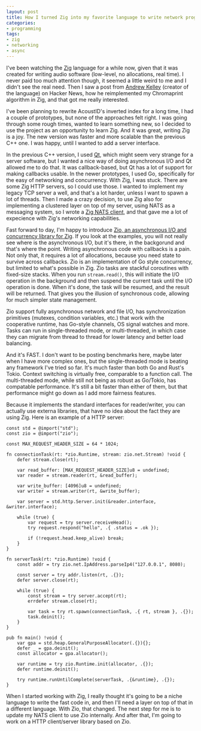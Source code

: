 ```yaml
---
layout: post
title: How I turned Zig into my favorite language to write network programs in
categories:
- programming
tags:
- zig
- networking
- async
---
```


I've been watching the [Zig](https://ziglang.org/) language for a while now, given that it was created for
writing audio software (low-level, no allocations, real time). I never paid too much attention though,
it seemed a little weird to me and I didn't see the real need. Then I saw a post from [Andrew Kelley](https://github.com/andrewrk)
(creator of the language) on Hacker News, how he reimplemented my Chromaprint algorithm in Zig, and that got me really interested.

I've been planning to rewrite AcoustID's inverted index for a long time, I had a couple of prototypes, but none of the approaches felt right.
I was going through some rough times, wanted to learn something new, so I decided to use the project as an opportunity to learn Zig.
And it was great, writing Zig is a joy. The new version was faster and more scalable than the previous C++ one.
I was happy, until I wanted to add a server interface.

In the previous C++ version, I used [Qt](https://www.qt.io/), which might seem very strange for a server software, but I wanted a
nice way of doing asynchronous I/O and Qt allowed me to do that. It was callback-based, but Qt has a lot of support for
making callbacks usable. In the newer prototypes, I used Go, specifically for the easy of networking and concurrency.
With Zig, I was stuck. There are some Zig HTTP servers, so I could use those. I wanted to implement my legacy TCP server a well,
and that's a lot harder, unless I want to spawn a lot of threads. Then I made a crazy decision, to use Zig also for implementing
a clustered layer on top of my server, using NATS as a messaging system, so I wrote a [Zig NATS client](https://github.com/lalinsky/nats.zig),
and that gave me a lot of expecience with Zig's networking capabilities.

Fast forward to day, I'm happy to introduce [Zio, an asynchronous I/O and concurrency library for Zig](https://github.com/lalinsky/zio).
If you look at the examples, you will not really see where is the asynchronous I/O, but it's there, in the backgorund and that's
where the point. Writing asynchronous code with callbacks is a pain. Not only that, it requires a lot of allocations, because you need
state to survive across callbacks. Zio is an implementation of Go style concurrency, but limited to what's possible in Zig.
Zio tasks are stackful coroutines with fixed-size stacks. When you run `stream.read()`, this will initiate the I/O operation in the background
and then suspend the current task until the I/O operation is done. When it's done, the task will be resumed, and the result will be returned.
That gives you the illusion of synchronous code, allowing for much simpler state management.

Zio support fully asynchronous network and file I/O, has synchronization primitives (mutexes, condition variables, etc.) that work with the cooperative runtime,
has Go-style channels, OS signal watches and more. Tasks can run in single-threaded mode, or multi-threaded, in which case they can migrate from thread to thread
for lower latency and better load balancing.

And it's FAST. I don't want to be posting benchmarks here, maybe later when I have more complex ones, but the single-threaded mode is beating any framework I've tried so far.
It's much faster than both Go and Rust's Tokio. Context switching is virtually free, comparable to a function call. The multi-threaded mode,
while still not being as robust as Go/Tokio, has compatable performance. It's still a bit faster than either of them, but that performance
might go down as I add more fairness features.

Because it implements the standard interfaces for reader/writer, you can actually use externa libraries, that have no idea about the fact they are using Zig. Here is an example of a HTTP server:

```zig
const std = @import("std");
const zio = @import("zio");

const MAX_REQUEST_HEADER_SIZE = 64 * 1024;

fn connectionTask(rt: *zio.Runtime, stream: zio.net.Stream) !void {
    defer stream.close(rt);

    var read_buffer: [MAX_REQUEST_HEADER_SIZE]u8 = undefined;
    var reader = stream.reader(rt, &read_buffer);

    var write_buffer: [4096]u8 = undefined;
    var writer = stream.writer(rt, &write_buffer);

    var server = std.http.Server.init(&reader.interface, &writer.interface);

    while (true) {
        var request = try server.receiveHead();
        try request.respond("hello", .{ .status = .ok });

        if (!request.head.keep_alive) break;
    }
}

fn serverTask(rt: *zio.Runtime) !void {
    const addr = try zio.net.IpAddress.parseIp4("127.0.0.1", 8080);

    const server = try addr.listen(rt, .{});
    defer server.close(rt);

    while (true) {
        const stream = try server.accept(rt);
        errdefer stream.close(rt);

        var task = try rt.spawn(connectionTask, .{ rt, stream }, .{});
        task.deinit();
    }
}

pub fn main() !void {
    var gpa = std.heap.GeneralPurposeAllocator(.{}){};
    defer _ = gpa.deinit();
    const allocator = gpa.allocator();

    var runtime = try zio.Runtime.init(allocator, .{});
    defer runtime.deinit();

    try runtime.runUntilComplete(serverTask, .{&runtime}, .{});
}
```

When I started working with Zig, I really thought it's going to be a niche language to write the fast code in, and then I'll need a layer on top of
that in a different language. With Zio, that changed. The next step for me is to update my NATS client to use Zio internally. And after that,
I'm going to work on a HTTP client/server library based on Zio.

